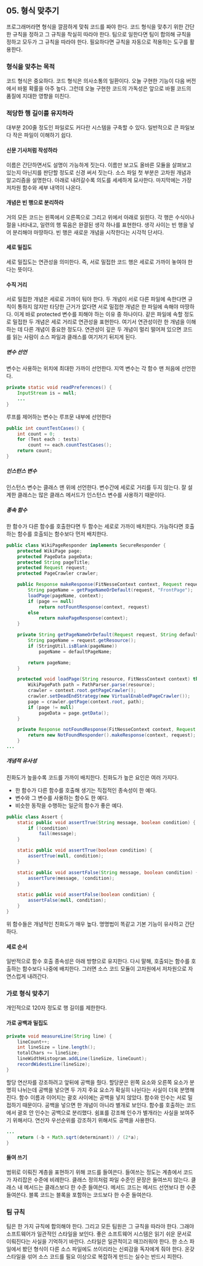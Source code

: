 ## 05. 형식 맞추기
프로그래머라면 형식을 깔끔하게 맞춰 코드를 짜야 한다. 코드 형식을 맞추기 위한 간단한 규칙을 정하고 그 규칙을 착실히 따라야 한다. 팀으로 일한다면 팀이 합의해 규칙을 정하고 모두가 그 규칙을 따라야 한다. 필요하다면 규칙을 자동으로 적용하는 도구를 활용한다.

### 형식을 맞추는 목적
코드 형식은 중요하다. 코드 형식은 의사소통의 일환이다.
오늘 구현한 기능이 다음 버전에서 바뀔 확률을 아주 높다. 그런데 오늘 구현한 코드의 가독성은 앞으로 바뀔 코드의 품질에 지대한 영향을 미친다.

### 적당한 행 길이를 유지하라
대부분 200줄 정도인 파일로도 커다란 시스템을 구축할 수 있다. 일반적으로 큰 파일보다 작은 파일이 이해하기 쉽다.
#### 신문 기사처럼 작성하라
이름은 간단하면서도 설명이 가능하게 짓는다. 이름만 보고도 올바른 모듈을 살펴보고 있는지 아닌지를 판단할 정도로 신경 써서 짓는다. 소스 파일 첫 부분은 고차원 개념과 알고리즘을 설명한다. 아래로 내려갈수록 의도를 세세하게 묘사한다. 마지막에는 가장 저차원 함수와 세부 내역이 나온다.
#### 개념은 빈 행으로 분리하라
거의 모든 코드는 왼쪽에서 오른쪽으로 그리고 위에서 아래로 읽힌다. 각 행은 수식이나 절을 나타내고, 일련의 행 묶음은 완결된 생각 하나를 표현한다. 생각 사이는 빈 행을 넣어 분리해야 마땅하다.
빈 행은 새로운 개념을 시작한다는 시각적 단서다.
#### 세로 밀집도
세로 밀집도는 연관성을 의미한다. 즉, 서로 밀접한 코드 행은 세로로 가까이 놓여야 한다는 뜻이다.
#### 수직 거리
서로 밀접한 개념은 세로로 가까이 둬야 한다. 두 개념이 서로 다른 파일에 속한다면 규칙이 통하지 않지만 타당한 근거가 없다면 서로 밀접한 개념은 한 파일에 속해야 마땅하다. 이게 바로 protected 변수를 피해야 하는 이유 중 하나이다.
같은 파일에 속할 정도로 밀접한 두 개념은 세로 거리로 연관성을 표현한다. 여기서 연관성이란 한 개념을 이해하는 데 다른 개념이 중요한 정도다. 연관성이 깊은 두 개념이 멀리 떨어져 있으면 코드를 읽는 사람이 소스 파일과 클래스를 여기저기 뒤지게 된다.
##### 변수 선언
변수는 사용하는 위치에 최대한 가까이 선언한다. 지역 변수는 각 함수 맨 처음에 선언한다.
```java
private static void readPreferences() {
	InputStream is = null;
	...
}
```
루프를 제어하는 변수는 루프문 내부에 선언한다
```java
public int countTestCases() {
	int count = 0;
	for (Test each : tests)
		count += each.countTestCases();
	return count;
}
```
##### 인스턴스 변수
인스턴스 변수는 클래스 맨 위에 선언한다. 변수간에 세로로 거리를 두지 않는다. 잘 설계한 클래스는 많은 클래스 메서드가 인스턴스 변수를 사용하기 때문이다.
##### 종속 함수
한 함수가 다른 함수를 호출한다면 두 함수는 세로로 가까이 배치한다. 가능하다면 호출하는 함수를 호출되는 함수보다 먼저 배치한다.
```java
public class WikiPageResponder implements SecureResponder {
	protected WikiPage page;
	protected PageData pageData;
	protected String pageTitle;
	protected Request request;
	protected PageCrawler crawler;

	public Response makeResponse(FitNesseContext context, Request request) throws Exception {
		String pageName = getPageNameOrDefault(request, "FrontPage");
		loadPage(pageName, context);
		if (page == null) 
			return notFountResponse(context, request)
		else
			return makePageResponse(context);
	}

	private String getPageNameOrDefault(Request request, String defaultPageName) {
		String pageName = request.getResource();
		if (StringUtil.isBlank(pageName))
			pageName = defaultPageName;

		return pageName;
	}

	protected void loadPage(String resource, FitNessContext context) throws Exception {
		WikiPagePath path = PathParser.parse(resource);
		crawler = context.root.getPageCrawler();
		crawler.setDeadEndStrategy(new VirtualEnabledPageCrawler());
		page = crawler.getPage(context.root, path);
		if (page != null)
			pageData = page.getData();
	}

	private Response notFoundResponse(FitNesseContext context, Request request) throws Exception {
		return new NotFoundResponder().makeResponse(context, request);
	}
...
```
##### 개념적 유사성
친화도가 높을수록 코드를 가까이 배치한다.
친화도가 높은 요인은 여러 가지다. 
- 한 함수가 다른 함수를 호출해 생기는 직접적인 종속성이 한 예다. 
- 변수와 그 변수를 사용하는 함수도 한 예다.
- 비슷한 동작을 수행하는 일군의 함수가 좋은 예다.
```java
public class Assert {
	static public void assertTrue(String message, boolean condition) {
		if (!condition)
			fail(message);
	}

	static public void assertTrue(boolean condition) {
		assertTrue(null, condition);
	}

	static public void assertFalse(String message, boolean condition) {
		assertTure(message, !condition);
	}

	static public void assertFalse(boolean condition) {
		assertFalse(null, condition);
	}
}
```
위 함수들은 개념적인 친화도가 매우 높다. 명명법이 똑같고 기본 기능이 유사하고 간단하다. 
#### 세로 순서
일반적으로 함수 호출 종속성은 아래 방향으로 유지한다. 다시 말해, 호출되는 함수를 호출하는 함수보다 나중에 배치한다. 그러면 소스 코드 모듈이 고차원에서 저차원으로 자연스럽게 내려간다.
### 가로 형식 맞추기
개인적으로 120자 정도로 행 길이를 제한한다.
#### 가로 공백과 밀집도
```java
private void measureLine(String line) {
	lineCount++;
	int lineSize = line.length();
	totalChars += lineSize;
	lineWidthHistogram.addLine(lineSize, lineCount);
	recordWidestLine(lineSize);
}
```
할당 연산자를 강조하려고 앞뒤에 공백을 줬다. 할당문은 왼쪽 요소와 오른쪽 요소가 분명히 나뉘는데 공백을 넣으면 두 가지 주요 요소가 확실히 나뉜다는 사실이 더욱 분명해진다.
함수 이름과 이어지는 괄호 사이에는 공백을 넣지 않았다. 함수와 인수는 서로 밀접하기 때문이다. 공백을 넣으면 한 개념이 아니라 별개로 보인다. 
함수를 호출하는 코드에서 괄호 안 인수는 공백으로 분리했다. 쉼표를 강조해 인수가 별개라는 사실을 보여주기 위해서다.
연산자 우선순위를 강조하기 위해서도 공백을 사용한다.
```java
...
	return (-b + Math.sqrt(determinant)) / (2*a);
}
```
#### 들여 쓰기
범위로 이뤄진 계층을 표현하기 위해 코드를 들여쓴다. 들여쓰는 정도는 계층에서 코드가 자리잡은 수준에 비례한다. 클래스 정의처럼 파일 수준인 문장은 들여쓰지 않는다. 클래스 내 메서드는 클래스보다 한 수준 들여쓴다. 메서드 코드는 메서드 선언보다 한 수준 들여쓴다. 블록 코드는 블록을 포함하는 코드보다 한 수준 들여쓴다.
### 팀 규칙
팀은 한 가지 규칙에 합의해야 한다. 그리고 모든 팀원은 그 규칙을 따라야 한다. 그래야 소프트웨어가 일관적인 스타일을 보인다.
좋은 소프트웨어 시스템은 읽기 쉬운 문서로 이뤄진다는 사실을 기억하기 바란다. 스타일은 일관적이고 매끄러워야 한다. 한 소스 파일에서 봤던 형식이 다른 소스 파일에도 쓰이리라는 신뢰감을 독자에게 줘야 한다. 온갖 스타일을 섞어 소스 코드를 필요 이상으로 복잡하게 만드는 실수는 반드시 피한다.
